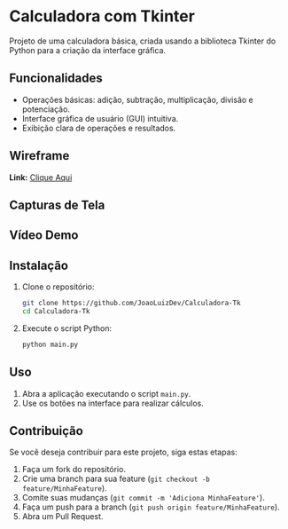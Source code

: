 # Calculadora com Tkinter
Projeto de uma calculadora básica, criada usando a biblioteca Tkinter do Python para a criação da interface gráfica.

## Funcionalidades

- Operações básicas: adição, subtração, multiplicação, divisão e potenciação.
- Interface gráfica de usuário (GUI) intuitiva.
- Exibição clara de operações e resultados.

## Wireframe
**Link:** [Clique Aqui](https://www.figma.com/design/LZgdnMUKYV3CCIbbTjbihN/Projeto-Wireframe-Calculadora?node-id=104-67&t=HIOA9LXcpOVDTSt3-1)  

## Capturas de Tela

## Vídeo Demo

## Instalação

1. Clone o repositório:

    ```bash
    git clone https://github.com/JoaoLuizDev/Calculadora-Tk
    cd Calculadora-Tk
    ```

2. Execute o script Python:

    ```bash
    python main.py
    ```

## Uso

1. Abra a aplicação executando o script `main.py`.
2. Use os botões na interface para realizar cálculos.

## Contribuição

Se você deseja contribuir para este projeto, siga estas etapas:

1. Faça um fork do repositório.
2. Crie uma branch para sua feature (`git checkout -b feature/MinhaFeature`).
3. Comite suas mudanças (`git commit -m 'Adiciona MinhaFeature'`).
4. Faça um push para a branch (`git push origin feature/MinhaFeature`).
5. Abra um Pull Request.




